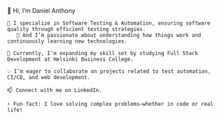 👋 Hi, I’m Daniel Anthony
    
    🧪 I specialize in Software Testing & Automation, ensuring software quality through efficient testing strategies.
       👀 And I’m passionate about understanding how things work and continuously learning new technologies.
    
    🌱 Currently, I’m expanding my skill set by studying Full Stack Development at Helsinki Business College.
    
    💡 I’m eager to collaborate on projects related to test automation, CI/CD, and web development.
    
    📫 Connect with me on LinkedIn.

    ⚡ Fun fact: I love solving complex problems—whether in code or real life!
